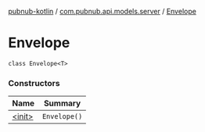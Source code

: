 [pubnub-kotlin](../../index.md) / [com.pubnub.api.models.server](../index.md) / [Envelope](./index.md)

# Envelope

`class Envelope<T>`

### Constructors

| Name | Summary |
|---|---|
| [&lt;init&gt;](-init-.md) | `Envelope()` |
